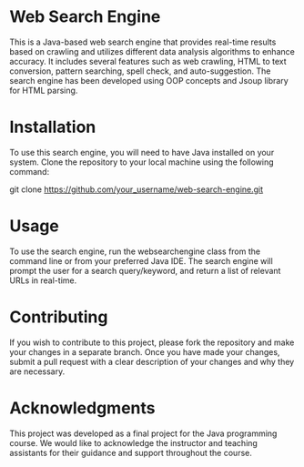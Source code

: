 # Web Search Engine
This is a Java-based web search engine that provides real-time results based on crawling and utilizes different data analysis algorithms to enhance accuracy. It includes several features such as web crawling, HTML to text conversion, pattern searching, spell check, and auto-suggestion. The search engine has been developed using OOP concepts and Jsoup library for HTML parsing.

# Installation
To use this search engine, you will need to have Java installed on your system. Clone the repository to your local machine using the following command:

git clone https://github.com/your_username/web-search-engine.git

# Usage
To use the search engine, run the websearchengine class from the command line or from your preferred Java IDE. The search engine will prompt the user for a search query/keyword, and return a list of relevant URLs in real-time.

# Contributing
If you wish to contribute to this project, please fork the repository and make your changes in a separate branch. Once you have made your changes, submit a pull request with a clear description of your changes and why they are necessary.

# Acknowledgments
This project was developed as a final project for the Java programming course. We would like to acknowledge the instructor and teaching assistants for their guidance and support throughout the course.
